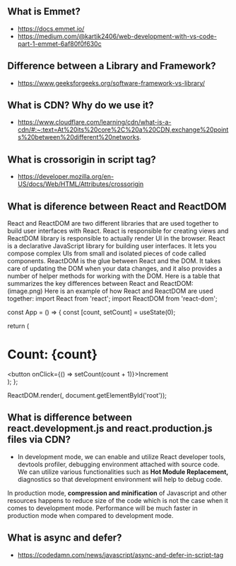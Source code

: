 ## What is Emmet?

- https://docs.emmet.io/
- https://medium.com/@kartik2406/web-development-with-vs-code-part-1-emmet-6af80f0f630c

## Difference between a Library and Framework?

- https://www.geeksforgeeks.org/software-framework-vs-library/

## What is CDN? Why do we use it?

- https://www.cloudflare.com/learning/cdn/what-is-a-cdn/#:~:text=At%20its%20core%2C%20a%20CDN,exchange%20points%20between%20different%20networks.

##  What is crossorigin in script tag?
- https://developer.mozilla.org/en-US/docs/Web/HTML/Attributes/crossorigin

## What is diference between React and ReactDOM
React and ReactDOM are two different libraries that are used together to build user interfaces with React. React is responsible for creating views and ReactDOM library is responsible to actually render UI in the browser.
React is a declarative JavaScript library for building user interfaces. It lets you compose complex UIs from small and isolated pieces of code called components.
ReactDOM is the glue between React and the DOM. It takes care of updating the DOM when your data changes, and it also provides a number of helper methods for working with the DOM.
Here is a table that summarizes the key differences between React and ReactDOM:
(image.png)
Here is an example of how React and ReactDOM are used together:
import React from 'react';
import ReactDOM from 'react-dom';

const App = () => {
  const [count, setCount] = useState(0);

  return (
    <div>
      <h1>Count: {count}</h1>
      <button onClick={() => setCount(count + 1)}>Increment</button>
    </div>
  );
};

ReactDOM.render(<App />, document.getElementById('root'));


## What is difference between react.development.js and react.production.js files via CDN?

- In development mode, we can enable and utilize React developer tools, devtools profiler, debugging environment attached with source code. We can utilize various functionalities such as **Hot Module Replacement,** diagnostics so that development environment will help to debug code.

In production mode, **compression and minification** of Javascript and other resources happens to reduce size of the code which is not the case when it comes to development mode. Performance will be much faster in production mode when compared to development mode.

## What is async and defer? 
- https://codedamn.com/news/javascript/async-and-defer-in-script-tag
